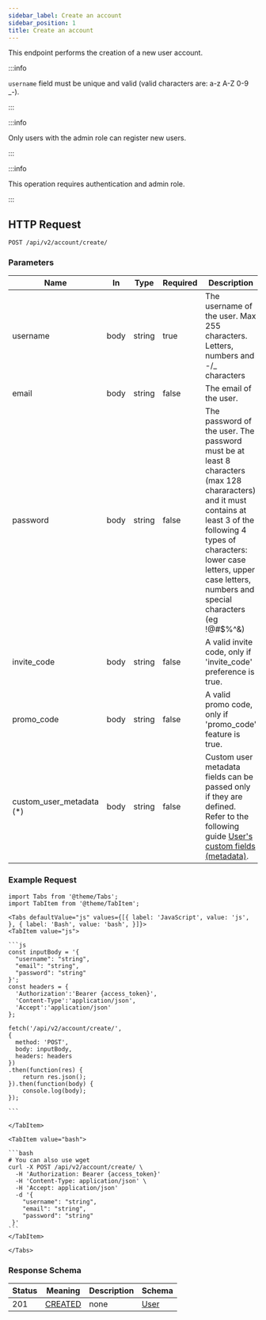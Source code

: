 ```yaml
---
sidebar_label: Create an account
sidebar_position: 1
title: Create an account
---
```


This endpoint performs the creation of a new user account.

:::info

`username` field must be unique and valid (valid characters are: a-z A-Z 0-9 _\-).

:::

:::info

Only users with the admin role can register new users.

:::

:::info

This operation requires authentication and admin role.

:::

## HTTP Request

`POST /api/v2/account/create/`

### Parameters

| Name                     | In   | Type   | Required | Description                                                                                                                                                                                                                                             |
|--------------------------|------|--------|----------|---------------------------------------------------------------------------------------------------------------------------------------------------------------------------------------------------------------------------------------------------------|
| username                 | body | string | true     | The username of the user. Max 255 characters. Letters, numbers and -/_ characters                                                                                                                                                                       |
| email                    | body | string | false    | The email of the user.                                                                                                                                                                                                                                  |
| password                 | body | string | false    | The password of the user. The password must be at least 8 characters (max 128 chararacters) and it must contains at least 3 of the following 4 types of characters: lower case letters, upper case letters, numbers and special characters (eg !@#$%^&) |
| invite_code              | body | string | false    | A valid invite code, only if 'invite_code' preference is true.                                                                                                                                                                                          |
| promo_code               | body | string | false    | A valid promo code, only if 'promo_code' feature is true.                                                                                                                                                                                               |
| custom_user_metadata (*) | body | string | false    | Custom user metadata fields can be passed only if they are defined. Refer to the following guide [User's custom fields (metadata)](/docs/apireference/v2/usermetadata/).                                                              |

### Example Request

````mdx-code-block
import Tabs from '@theme/Tabs';
import TabItem from '@theme/TabItem';

<Tabs defaultValue="js" values={[{ label: 'JavaScript', value: 'js', }, { label: 'Bash', value: 'bash', }]}>
<TabItem value="js">

```js
const inputBody = '{
  "username": "string",
  "email": "string",
  "password": "string"
}';
const headers = {
  'Authorization':'Bearer {access_token}',
  'Content-Type':'application/json',
  'Accept':'application/json'
};

fetch('/api/v2/account/create/',
{
  method: 'POST',
  body: inputBody,
  headers: headers
})
.then(function(res) {
    return res.json();
}).then(function(body) {
    console.log(body);
});

```

</TabItem>

<TabItem value="bash">

```bash
# You can also use wget
curl -X POST /api/v2/account/create/ \
  -H 'Authorization: Bearer {access_token}'
  -H 'Content-Type: application/json' \
  -H 'Accept: application/json'
  -d '{
    "username": "string",
    "email": "string",
    "password": "string"
 }'
```
</TabItem>

</Tabs>

````

### Response Schema

| Status | Meaning                                                      | Description | Schema                                     |
|--------|--------------------------------------------------------------|-------------|--------------------------------------------|
| 201    | [CREATED](https://tools.ietf.org/html/rfc7231#section-6.3.1) | none        | [User](/docs/apireference/v2/schemas/user) |




